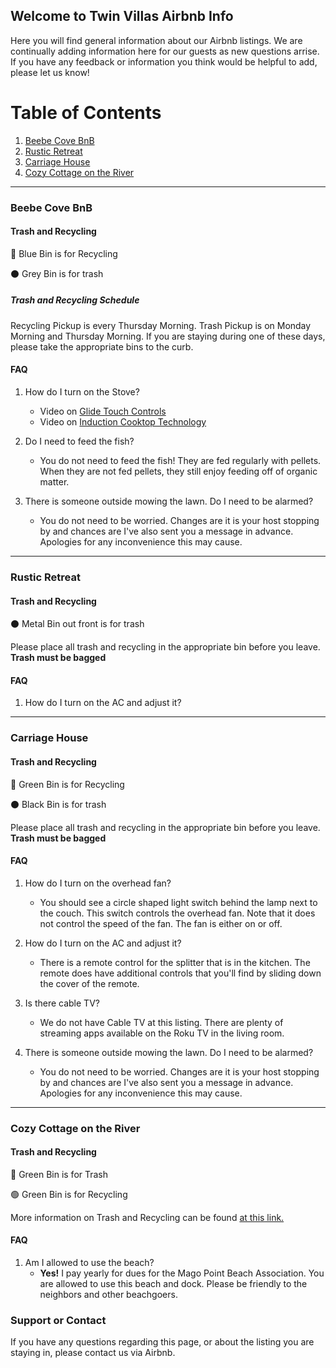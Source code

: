 ## Welcome to Twin Villas Airbnb Info

Here you will find general information about our Airbnb listings. We are continually adding information here for our guests as new questions arrise. If you have any feedback or information you think would be helpful to add, please let us know!

# Table of Contents
1. [Beebe Cove BnB](#beebe-cove-bnb)
2. [Rustic Retreat](#rustic-retreat)
3. [Carriage House](#carriage-house)
4. [Cozy Cottage on the River](#cozy-cottage-on-the-river)

* * * * *

### Beebe Cove BnB

#### Trash and Recycling

🔵  Blue Bin is for Recycling

⚫  Grey Bin is for trash

##### Trash and Recycling Schedule

Recycling Pickup is every Thursday Morning. Trash Pickup is on Monday Morning and Thursday Morning. If you are staying during one of these days, please take the appropriate bins to the curb. 

#### FAQ

1. How do I turn on the Stove?
    * Video on [Glide Touch Controls](https://www.youtube.com/embed/Lj3tS_uROFc?rel=0)
    * Video on [Induction Cooktop Technology](https://www.youtube.com/embed/7Q20zZJAwD4?rel=0)

2. Do I need to feed the fish?
    * You do not need to feed the fish! They are fed regularly with pellets. When they are not fed pellets, they still enjoy feeding off of organic matter. 

3. There is someone outside mowing the lawn. Do I need to be alarmed?
    * You do not need to be worried. Changes are it is your host stopping by and chances are I've also sent you a message in advance. Apologies for any inconvenience this may cause. 


* * * * *

### Rustic Retreat

#### Trash and Recycling


⚫  Metal Bin out front is for trash

Please place all trash and recycling in the appropriate bin before you leave. **Trash must be bagged**

#### FAQ

1. How do I turn on the AC and adjust it?

* * * * *
### Carriage House

#### Trash and Recycling

🔵  Green Bin is for Recycling

⚫  Black Bin is for trash

Please place all trash and recycling in the appropriate bin before you leave. **Trash must be bagged**

#### FAQ

1. How do I turn on the overhead fan?
    * You should see a circle shaped light switch behind the lamp next to the couch. This switch controls the overhead fan. Note that it does not control the speed of the fan. The fan is either on or off. 

2. How do I turn on the AC and adjust it?
    * There is a remote control for the splitter that is in the kitchen. The remote does have additional controls that you'll find by sliding down the cover of the remote. 

3. Is there cable TV?
    * We do not have Cable TV at this listing. There are plenty of streaming apps available on the Roku TV in the living room. 

4. There is someone outside mowing the lawn. Do I need to be alarmed?
    * You do not need to be worried. Changes are it is your host stopping by and chances are I've also sent you a message in advance. Apologies for any inconvenience this may cause. 


* * * * *

### Cozy Cottage on the River

#### Trash and Recycling

🔵  Green Bin is for Trash

🟢  Green Bin is for Recycling

More information on Trash and Recycling can be found [at this link.](https://www.waterfordct.org/public-works/pages/recycling-single-stream)

#### FAQ

1. Am I allowed to use the beach?
    * **Yes!** I pay yearly for dues for the Mago Point Beach Association. You are allowed to use this beach and dock. Please be friendly to the neighbors and other beachgoers. 


### Support or Contact

If you have any questions regarding this page, or about the listing you are staying in, please contact us via Airbnb.
